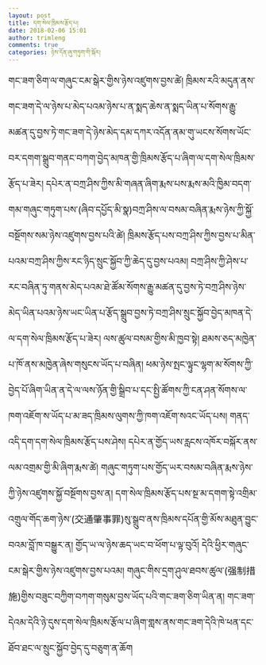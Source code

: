 ```yaml
---
layout: post
title: དག་སེལ་ཁྲིམས་རྩོད་པ། 
date: 2018-02-06 15:01
author: trimleng
comments: true
categories: ཉེས་དོན་ཞུ་གཏུག་གི་སྐོར།
---
```

<div><span style="font-size: 14pt;">གང་ཟག་ཅིག་ལ་གཞུང་ངམ་སྒེར་གྱིས་<wbr />ཉེས་འཛུགས་བྱས་ཚེ། ཁྲིམས་རའི་མདུན་ནས་གང་ཟག་དེ་ལ་<wbr />ཉེས་པ་མེད་པའམ་ཉེས་པ་ན་སྨད་ཆེས་<wbr />ན་སྨད་ཡིན་པ་སོགས་རྒྱུ་མཚན་དུ་<wbr />བྱས་ཏེ་གང་ཟག་དེ་ཉེས་མེད་དམ་<wbr />དཀར་འདོན་ནམ་གུ་ཡངས་སོགས་ཡོང་<wbr />བར་དགག་སྒྲུབ་གནང་བཀག་བྱེད་མཁན་<wbr />གྱི་ཁྲིམས་རྩོད་པ་ཞིག་ལ་དག་སེལ་<wbr />ཁྲིམས་རྩོད་པ་ཟེར། དཔེར་ན་བཀྲ་ཤིས་ཀྱིས་མི་གཞན་ཞི<wbr />ག་རྨས་པས་རྨས་མའི་ཁྱིམ་བདག་གམ་<wbr />གཞུང་གཏུག་པས་(ཞིབ་དཔྱོད་མི་སྣ)<wbr />བཀྲ་ཤིས་ལ་བསམ་བཞིན་རྨས་ཉེས་ཀྱི<wbr />་སྐྱོ་བསྔོགས་སམ་ཉེས་འཛུགས་བྱས་<wbr />པའི་ཚེ། ཁྲིམས་རྩོད་པས་བཀྲ་ཤིས་ཀྱིས་བྱ<wbr />ས་པ་མིན་པའམ་བཀྲ་ཤིས་ཀྱིས་རང་ཉི<wbr />ད་སྲུང་སྐྱོབ་ཀྱི་ཆེད་དུ་བྱས་<wbr />པའམ། བཀྲ་ཤིས་ཀྱི་ཤེས་པ་རང་བཞིན་ཏུ་<wbr />གནས་མེད་པའམ་ཐེ་ཚོམ་སོགས་རྒྱུ་<wbr />མཚན་དུ་བྱས་ཏེ་བཀྲ་ཤིས་ཉེས་</span></div>
<div></div>
<!--more-->
<div><span style="font-size: 14pt;">མེད་<wbr />ཡིན་པའམ་ཉེས་ཡང་ཡིན་པ་རྩོད་སྒྲུ<wbr />བ་བྱས་ཏེ་བཀྲ་ཤིས་སྲུང་སྐྱོབ་བྱེ<wbr />ད་མཁན་དེ་ལ་དག་སེལ་ཁྲིམས་རྩོད་<wbr />པ་ཟེར། ལས་ཚུལ་བསམ་གྱིས་མི་ཁྱབ་སྟེ། ཐམས་ཅད་མཁྱེན་པ་ཁོ་ནས་མཁྱེན་ཞེ<wbr />ས་གསུངས་ཡོད་པ་བཞིན། ཕམ་ཉེས་སྤང་ལྟུང་ལྷག་མ་སོགས་ཀྱི<wbr />་བྱེད་པོ་ཞིག་ཡིན་ན་དེ་ལ་ལས་ཉོ<wbr />ན་གྱི་སྒྲིབ་པ་དང་སྤྱི་ཚོགས་ཀྱི<wbr />་ངན་ཤན་སོགས་ལ་ཁག་འཇོག་ས་ཡོད་པ་<wbr />མ་ཟད་ཁྲིམས་ལུགས་ཀྱི་ཁག་འཇོག་<wbr />སའང་ཡོད་པས། གནད་འདི་དག་དག་སེལ་ཁྲིམས་རྩོད་<wbr />པས་ཤེས། དཔེར་ན་གྱོད་ཡས་རླངས་འཁོར་བསྐོ<wbr />ར་ནས་ལམ་འགྲམ་གྱི་མི་ཞིག་རྨས་ཚེ<wbr />། གཞུང་གཏུག་པས་གྱོད་ཡར་བསམ་བཞིན་<wbr />རྨས་ཉེས་ཀྱི་ཉེས་འཛུགས་སྐྱོ་བསྔོ<wbr />གས་བྱས་ན། དག་སེལ་ཁྲིམས་རྩོད་པས་སྔ་མ་དགག་<wbr />སྟེ་འགྲིམ་འགྲུལ་གོད་ཆག་ཉེས་(<wbr />交通肇事罪)སུ་སྒྲུབ་ནས་ཁྲིམས་དཔོན་<wbr />གྱི་མོས་མཐུན་བྱུང་བའམ་བློ་ཁ་<wbr />བསྒྱུར་ན། གྱོད་ཡ་ལ་ཉེས་ཆད་ཡང་བ་ཕོག་པ་ལྟ་<wbr />བུའོ། དེའི་ཕྱིར་གཞུང་ངམ་སྒེར་གྱིས་ཉེ<wbr />ས་འཛུགས་བྱས་པའམ། གཞུང་གིས་དྲག་ཤུལ་ཐབས་ཚུལ་(<wbr />强制措施)གྱིས་བཟུང་བཀྱིག་བཀག་གསུམ་<wbr />བྱས་ཡོད་པའི་གང་ཟག་ཅིག་ཡིན་ན། གང་ཟག་དེའམ་དེའི་ཉེ་དུས་དག་སེལ་<wbr />ཁྲིམས་རྩོལ་པ་ཞིག་གླས་ནས་གང་ཟག་<wbr />དེའི་ཁེ་ཕན་དང་ཐོབ་ཐང་ལ་སྲུང་སྐྱོ<wbr />བ་བྱེད་དུ་བཅུག་ན་ཆོག </span></div>
